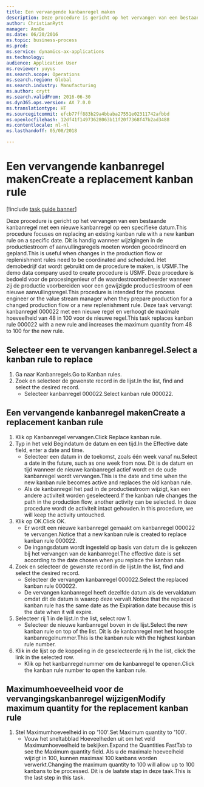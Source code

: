```yaml
--- 
title: Een vervangende kanbanregel maken
description: Deze procedure is gericht op het vervangen van een bestaande kanbanregel met een nieuwe kanbanregel op een specifieke datum.
author: ChristianRytt
manager: AnnBe
ms.date: 06/20/2016
ms.topic: business-process
ms.prod: 
ms.service: dynamics-ax-applications
ms.technology: 
audience: Application User
ms.reviewer: yuyus
ms.search.scope: Operations
ms.search.region: Global
ms.search.industry: Manufacturing
ms.author: crytt
ms.search.validFrom: 2016-06-30
ms.dyn365.ops.version: AX 7.0.0
ms.translationtype: HT
ms.sourcegitcommit: efcb77ff883b29a4bbaba27551e02311742afbbd
ms.openlocfilehash: 12df41f14973628063b11f20f7368f47b2ad3488
ms.contentlocale: nl-nl
ms.lasthandoff: 05/08/2018

---
```

# <a name="create-a-replacement-kanban-rule"></a><span data-ttu-id="d2671-103">Een vervangende kanbanregel maken</span><span class="sxs-lookup"><span data-stu-id="d2671-103">Create a replacement kanban rule</span></span>

[!include [task guide banner](../../includes/task-guide-banner.md)]

<span data-ttu-id="d2671-104">Deze procedure is gericht op het vervangen van een bestaande kanbanregel met een nieuwe kanbanregel op een specifieke datum.</span><span class="sxs-lookup"><span data-stu-id="d2671-104">This procedure focuses on replacing an existing kanban rule with a new kanban rule on a specific date.</span></span> <span data-ttu-id="d2671-105">Dit is handig wanneer wijzigingen in de productiestroom of aanvullingsregels moeten worden gecoördineerd en gepland.</span><span class="sxs-lookup"><span data-stu-id="d2671-105">This is useful when changes in the production flow or replenishment rules need to be coordinated and scheduled.</span></span> <span data-ttu-id="d2671-106">Het demobedrijf dat wordt gebruikt om de procedure te maken, is USMF.</span><span class="sxs-lookup"><span data-stu-id="d2671-106">The demo data company used to create procedure is USMF.</span></span> <span data-ttu-id="d2671-107">Deze procedure is bedoeld voor de procesingenieur of de waardestroombeheerder wanneer zij de productie voorbereiden voor een gewijzigde productiestroom of een nieuwe aanvullingsregel.</span><span class="sxs-lookup"><span data-stu-id="d2671-107">This procedure is intended for the process engineer or the value stream manager when they prepare production for a changed production flow or a new replenishment rule.</span></span> <span data-ttu-id="d2671-108">Deze taak vervangt kanbanregel 000022 met een nieuwe regel en verhoogt de maximale hoeveelheid van 48 in 100 voor de nieuwe regel.</span><span class="sxs-lookup"><span data-stu-id="d2671-108">This task replaces kanban rule 000022 with a new rule and increases the maximum quantity from 48 to 100 for the new rule.</span></span>


## <a name="select-a-kanban-rule-to-replace"></a><span data-ttu-id="d2671-109">Selecteer een te vervangen kanbanregel.</span><span class="sxs-lookup"><span data-stu-id="d2671-109">Select a kanban rule to replace</span></span>
1. <span data-ttu-id="d2671-110">Ga naar Kanbanregels.</span><span class="sxs-lookup"><span data-stu-id="d2671-110">Go to Kanban rules.</span></span>
2. <span data-ttu-id="d2671-111">Zoek en selecteer de gewenste record in de lijst.</span><span class="sxs-lookup"><span data-stu-id="d2671-111">In the list, find and select the desired record.</span></span>
    * <span data-ttu-id="d2671-112">Selecteer kanbanregel 000022.</span><span class="sxs-lookup"><span data-stu-id="d2671-112">Select kanban rule 000022.</span></span>  

## <a name="create-a-replacement-kanban-rule"></a><span data-ttu-id="d2671-113">Een vervangende kanbanregel maken</span><span class="sxs-lookup"><span data-stu-id="d2671-113">Create a replacement kanban rule</span></span>
1. <span data-ttu-id="d2671-114">Klik op Kanbanregel vervangen.</span><span class="sxs-lookup"><span data-stu-id="d2671-114">Click Replace kanban rule.</span></span>
2. <span data-ttu-id="d2671-115">Typ in het veld Begindatum de datum en een tijd.</span><span class="sxs-lookup"><span data-stu-id="d2671-115">In the Effective date field, enter a date and time.</span></span>
    * <span data-ttu-id="d2671-116">Selecteer een datum in de toekomst, zoals één week vanaf nu.</span><span class="sxs-lookup"><span data-stu-id="d2671-116">Select a date in the future, such as one week from now.</span></span> <span data-ttu-id="d2671-117">Dit is de datum en tijd wanneer de nieuwe kanbanregel actief wordt en de oude kanbanregel wordt vervangen.</span><span class="sxs-lookup"><span data-stu-id="d2671-117">This is the date and time when the new kanban rule becomes active and replaces the old kanban rule.</span></span>  
    * <span data-ttu-id="d2671-118">Als de kanbanregel het pad in de productiestroom wijzigt, kan een andere activiteit worden geselecteerd.</span><span class="sxs-lookup"><span data-stu-id="d2671-118">If the kanban rule changes the path in the production flow,  another activity can be selected.</span></span>  <span data-ttu-id="d2671-119">In deze procedure wordt de activiteit intact gehouden.</span><span class="sxs-lookup"><span data-stu-id="d2671-119">In this procedure, we will keep the activity untouched.</span></span>  
3. <span data-ttu-id="d2671-120">Klik op OK.</span><span class="sxs-lookup"><span data-stu-id="d2671-120">Click OK.</span></span>
    * <span data-ttu-id="d2671-121">Er wordt een nieuwe kanbanregel gemaakt om kanbanregel 000022 te vervangen.</span><span class="sxs-lookup"><span data-stu-id="d2671-121">Notice that a new kanban rule is created to replace kanban rule 000022.</span></span>  
    * <span data-ttu-id="d2671-122">De ingangsdatum wordt ingesteld op basis van datum die is gekozen bij het vervangen van de kanbanregel.</span><span class="sxs-lookup"><span data-stu-id="d2671-122">The effective date is set according to the date chosen when you replace the kanban rule.</span></span>  
4. <span data-ttu-id="d2671-123">Zoek en selecteer de gewenste record in de lijst.</span><span class="sxs-lookup"><span data-stu-id="d2671-123">In the list, find and select the desired record.</span></span>
    * <span data-ttu-id="d2671-124">Selecteer de vervangen kanbanregel 000022.</span><span class="sxs-lookup"><span data-stu-id="d2671-124">Select the replaced kanban rule 000022.</span></span>  
    * <span data-ttu-id="d2671-125">De vervangen kanbanregel heeft dezelfde datum als de vervaldatum omdat dit de datum is waarop deze vervalt.</span><span class="sxs-lookup"><span data-stu-id="d2671-125">Notice that the replaced kanban rule has the same date as the Expiration date because this is the date when it will expire.</span></span>  
5. <span data-ttu-id="d2671-126">Selecteer rij 1 in de lijst.</span><span class="sxs-lookup"><span data-stu-id="d2671-126">In the list, select row 1.</span></span>
    * <span data-ttu-id="d2671-127">Selecteer de nieuwe kanbanregel boven in de lijst.</span><span class="sxs-lookup"><span data-stu-id="d2671-127">Select the new kanban rule on top of the list.</span></span> <span data-ttu-id="d2671-128">Dit is de kanbanregel met het hoogste kanbanregelnummer.</span><span class="sxs-lookup"><span data-stu-id="d2671-128">This is the kanban rule with the highest kanban rule number.</span></span>  
6. <span data-ttu-id="d2671-129">Klik in de lijst op de koppeling in de geselecteerde rij.</span><span class="sxs-lookup"><span data-stu-id="d2671-129">In the list, click the link in the selected row.</span></span>
    * <span data-ttu-id="d2671-130">Klik op het kanbanregelnummer om de kanbanregel te openen.</span><span class="sxs-lookup"><span data-stu-id="d2671-130">Click the kanban rule number to open the kanban rule.</span></span>  

## <a name="modify-maximum-quantity-for-the-replacement-kanban-rule"></a><span data-ttu-id="d2671-131">Maximumhoeveelheid voor de vervangingskanbanregel wijzigen</span><span class="sxs-lookup"><span data-stu-id="d2671-131">Modify maximum quantity for the replacement kanban rule</span></span>
1. <span data-ttu-id="d2671-132">Stel Maximumhoeveelheid in op '100'.</span><span class="sxs-lookup"><span data-stu-id="d2671-132">Set Maximum quantity to '100'.</span></span>
    * <span data-ttu-id="d2671-133">Vouw het sneltabblad Hoeveelheden uit om het veld Maximumhoeveelheid te bekijken.</span><span class="sxs-lookup"><span data-stu-id="d2671-133">Expand the Quantities FastTab to see the Maximum quantity field.</span></span> <span data-ttu-id="d2671-134">Als u de maximale hoeveelheid wijzigt in 100, kunnen maximaal 100 kanbans worden verwerkt.</span><span class="sxs-lookup"><span data-stu-id="d2671-134">Changing the maximum quantity to 100 will allow up to 100 kanbans to be processed.</span></span>    <span data-ttu-id="d2671-135">Dit is de laatste stap in deze taak.</span><span class="sxs-lookup"><span data-stu-id="d2671-135">This is the last step in this task.</span></span>  


